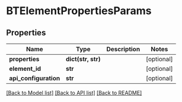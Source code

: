 # BTElementPropertiesParams

## Properties
Name | Type | Description | Notes
------------ | ------------- | ------------- | -------------
**properties** | **dict(str, str)** |  | [optional] 
**element_id** | **str** |  | [optional] 
**api_configuration** | **str** |  | [optional] 

[[Back to Model list]](../README.md#documentation-for-models) [[Back to API list]](../README.md#documentation-for-api-endpoints) [[Back to README]](../README.md)


